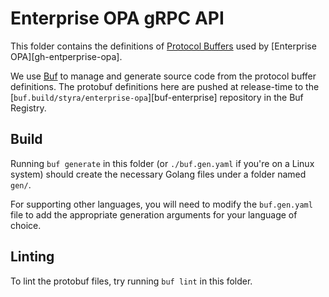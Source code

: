 # Enterprise OPA gRPC API

This folder contains the definitions of [Protocol Buffers][protobuf] used by [Enterprise OPA][gh-entperprise-opa].

We use [Buf][buf] to manage and generate source code from the protocol buffer definitions.
The protobuf definitions here are pushed at release-time to the [`buf.build/styra/enterprise-opa`][buf-enterprise] repository in the Buf Registry.

   [protobuf]: https://developers.google.com/protocol-buffers/
   [buf]: https://github.com/bufbuild/buf
   [gh-enterprise-opa]: https://github.com/StyraInc/enterprise-opa
   [buf-enterprise-opa]: https://buf.build/styra/enterprise-opa

## Build

Running `buf generate` in this folder (or `./buf.gen.yaml` if you're on a Linux system) should create the necessary Golang files under a folder named `gen/`.

For supporting other languages, you will need to modify the `buf.gen.yaml` file to add the appropriate generation arguments for your language of choice.

## Linting

To lint the protobuf files, try running `buf lint` in this folder.
